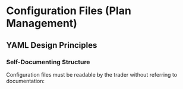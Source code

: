 # Configuration Files (Plan Management)

## YAML Design Principles

### **Self-Documenting Structure**
Configuration files must be readable by the trader without referring to documentation:

```yaml